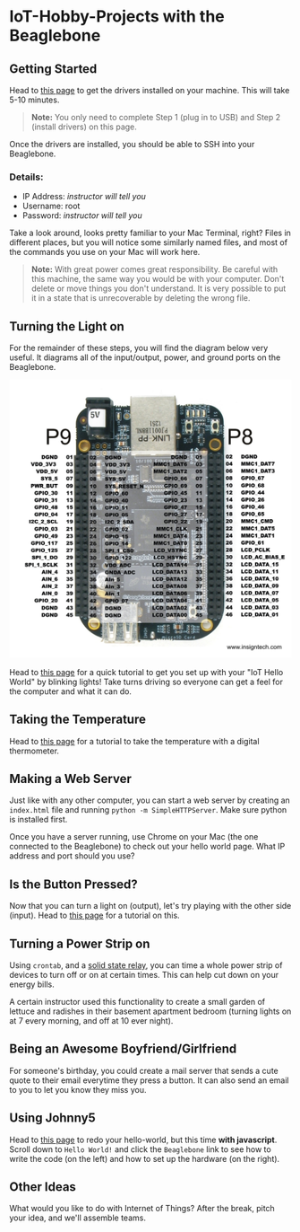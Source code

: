 # IoT-Hobby-Projects with the Beaglebone

## Getting Started

Head to [this page](http://beagleboard.org/static/beaglebone/latest/README.htm) to get the drivers installed on your machine.  This will take 5-10 minutes.

>**Note:** You only need to complete Step 1 (plug in to USB) and Step 2 (install drivers) on this page.

Once the drivers are installed, you should be able to SSH into your Beaglebone.

### Details:

- IP Address: *instructor will tell you*
- Username: root
- Password: *instructor will tell you*

Take a look around, looks pretty familiar to your Mac Terminal, right?  Files in different places, but you will notice some similarly named files, and most of the commands you use on your Mac will work here.

>**Note:** With great power comes great responsibility.  Be careful with this machine, the same way you would be with your computer.  Don't delete or move things you don't understand.  It is very possible to put it in a state that is unrecoverable by deleting the wrong file.

## Turning the Light on

For the remainder of these steps, you will find the diagram below very useful.  It diagrams all of the input/output, power, and ground ports on the Beaglebone.

![](bbb_pinouts.jpg)

Head to [this page](http://www.circuidipity.com/bbb-led.html) for a quick tutorial to get you set up with your "IoT Hello World" by blinking lights!  Take turns driving so everyone can get a feel for the computer and what it can do.

## Taking the Temperature

Head to [this page](http://www.bonebrews.com/temperature-monitoring-with-the-ds18b20-on-a-beaglebone-black/) for a tutorial to take the temperature with a digital thermometer.

## Making a Web Server

Just like with any other computer, you can start a web server by creating an `index.html` file and running `python -m SimpleHTTPServer`.  Make sure python is installed first.

Once you have a server running, use Chrome on your Mac (the one connected to the Beaglebone) to check out your hello world page.  What IP address and port should you use?

## Is the Button Pressed?

Now that you can turn a light on (output), let's try playing with the other side (input).  Head to [this page](https://learn.adafruit.com/connecting-a-push-button-to-beaglebone-black/overview) for a tutorial on this.

## Turning a Power Strip on

Using `crontab`, and a [solid state relay](https://en.wikipedia.org/wiki/Solid-state_relay), you can time a whole power strip of devices to turn off or on at certain times.  This can help cut down on your energy bills.

A certain instructor used this functionality to create a small garden of lettuce and radishes in their basement apartment bedroom (turning lights on at 7 every morning, and off at 10 ever night).

## Being an Awesome Boyfriend/Girlfriend

For someone's birthday, you could create a mail server that sends a cute quote to their email everytime they press a button.  It can also send an email to you to let you know they miss you.

## Using Johnny5

Head to [this page](http://johnny-five.io/) to redo your hello-world, but this time **with javascript**.  Scroll down to `Hello World!` and click the `Beaglebone` link to see how to write the code (on the left) and how to set up the hardware (on the right).

## Other Ideas

What would you like to do with Internet of Things?  After the break, pitch your idea, and we'll assemble teams.
